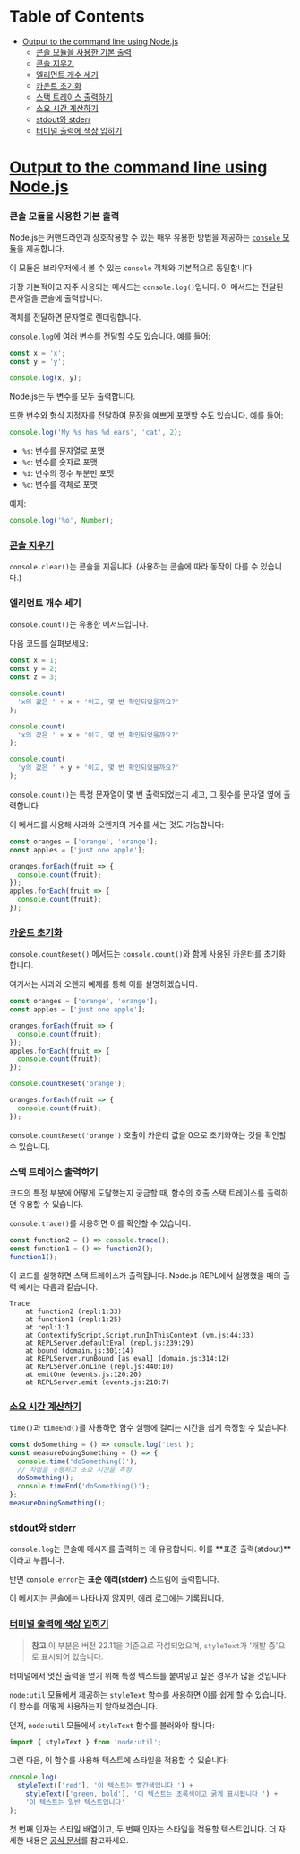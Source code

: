 # Table of Contents

- [Output to the command line using Node.js](#output-to-the-command-line-using-nodejs)
    - [콘솔 모듈을 사용한 기본 출력](#콘솔-모듈을-사용한-기본-출력)
    - [콘솔 지우기](#콘솔-지우기)
    - [엘리먼트 개수 세기](#엘리먼트-개수-세기)
    - [카운트 초기화](#카운트-초기화)
    - [스택 트레이스 출력하기](#스택-트레이스-출력하기)
    - [소요 시간 계산하기](#소요-시간-계산하기)
    - [stdout와 stderr](#stdout와-stderr)
    - [터미널 출력에 색상 입히기](#터미널-출력에-색상-입히기)

# [Output to the command line using Node.js](https://nodejs.org/en/learn/command-line/run-nodejs-scripts-from-the-command-line#output-to-the-command-line-using-nodejs)





### 콘솔 모듈을 사용한 기본 출력

Node.js는 커맨드라인과 상호작용할 수 있는 매우 유용한 방법을 제공하는 [`console` 모듈](https://nodejs.org/docs/latest-v22.x/api/console.html)을 제공합니다.

이 모듈은 브라우저에서 볼 수 있는 `console` 객체와 기본적으로 동일합니다.

가장 기본적이고 자주 사용되는 메서드는 `console.log()`입니다. 이 메서드는 전달된 문자열을 콘솔에 출력합니다.

객체를 전달하면 문자열로 렌더링합니다.

`console.log`에 여러 변수를 전달할 수도 있습니다. 예를 들어:

```javascript
const x = 'x';
const y = 'y';

console.log(x, y);
```

Node.js는 두 변수를 모두 출력합니다.

또한 변수와 형식 지정자를 전달하여 문장을 예쁘게 포맷할 수도 있습니다. 예를 들어:

```javascript
console.log('My %s has %d ears', 'cat', 2);
```

- `%s`: 변수를 문자열로 포맷
- `%d`: 변수를 숫자로 포맷
- `%i`: 변수의 정수 부분만 포맷
- `%o`: 변수를 객체로 포맷

예제:

```javascript
console.log('%o', Number);
```


### [콘솔 지우기](https://nodejs.org/en/learn/command-line/run-nodejs-scripts-from-the-command-line#clear-the-console)

`console.clear()`는 콘솔을 지웁니다. (사용하는 콘솔에 따라 동작이 다를 수 있습니다.)


### 엘리먼트 개수 세기

`console.count()`는 유용한 메서드입니다.

다음 코드를 살펴보세요:

```javascript
const x = 1;
const y = 2;
const z = 3;

console.count(
  'x의 값은 ' + x + '이고, 몇 번 확인되었을까요?'
);

console.count(
  'x의 값은 ' + x + '이고, 몇 번 확인되었을까요?'
);

console.count(
  'y의 값은 ' + y + '이고, 몇 번 확인되었을까요?'
);
```

`console.count()`는 특정 문자열이 몇 번 출력되었는지 세고, 그 횟수를 문자열 옆에 출력합니다.

이 메서드를 사용해 사과와 오렌지의 개수를 세는 것도 가능합니다:

```javascript
const oranges = ['orange', 'orange'];
const apples = ['just one apple'];

oranges.forEach(fruit => {
  console.count(fruit);
});
apples.forEach(fruit => {
  console.count(fruit);
});
```


### [카운트 초기화](https://nodejs.org/en/learn/command-line/run-nodejs-scripts-from-the-command-line#reset-counting)

`console.countReset()` 메서드는 `console.count()`와 함께 사용된 카운터를 초기화합니다.

여기서는 사과와 오렌지 예제를 통해 이를 설명하겠습니다.

```javascript
const oranges = ['orange', 'orange'];
const apples = ['just one apple'];

oranges.forEach(fruit => {
  console.count(fruit);
});
apples.forEach(fruit => {
  console.count(fruit);
});

console.countReset('orange');

oranges.forEach(fruit => {
  console.count(fruit);
});
```

`console.countReset('orange')` 호출이 카운터 값을 0으로 초기화하는 것을 확인할 수 있습니다.


### 스택 트레이스 출력하기

코드의 특정 부분에 어떻게 도달했는지 궁금할 때, 함수의 호출 스택 트레이스를 출력하면 유용할 수 있습니다.

`console.trace()`를 사용하면 이를 확인할 수 있습니다.

```javascript
const function2 = () => console.trace();
const function1 = () => function2();
function1();
```

이 코드를 실행하면 스택 트레이스가 출력됩니다. Node.js REPL에서 실행했을 때의 출력 예시는 다음과 같습니다.

```
Trace
    at function2 (repl:1:33)
    at function1 (repl:1:25)
    at repl:1:1
    at ContextifyScript.Script.runInThisContext (vm.js:44:33)
    at REPLServer.defaultEval (repl.js:239:29)
    at bound (domain.js:301:14)
    at REPLServer.runBound [as eval] (domain.js:314:12)
    at REPLServer.onLine (repl.js:440:10)
    at emitOne (events.js:120:20)
    at REPLServer.emit (events.js:210:7)
```


### [소요 시간 계산하기](https://nodejs.org/en/learn/command-line/run-nodejs-scripts-from-the-command-line#calculate-the-time-spent)

`time()`과 `timeEnd()`를 사용하면 함수 실행에 걸리는 시간을 쉽게 측정할 수 있습니다.

```javascript
const doSomething = () => console.log('test');
const measureDoingSomething = () => {
  console.time('doSomething()');
  // 작업을 수행하고 소요 시간을 측정
  doSomething();
  console.timeEnd('doSomething()');
};
measureDoingSomething();
```


### [stdout와 stderr](https://nodejs.org/en/learn/command-line/run-nodejs-scripts-from-the-command-line#stdout-and-stderr)

`console.log`는 콘솔에 메시지를 출력하는 데 유용합니다. 이를 **표준 출력(stdout)**이라고 부릅니다.

반면 `console.error`는 **표준 에러(stderr)** 스트림에 출력합니다. 

이 메시지는 콘솔에는 나타나지 않지만, 에러 로그에는 기록됩니다.


### [터미널 출력에 색상 입히기](https://nodejs.org/en/learn/command-line/run-nodejs-scripts-from-the-command-line#color-the-output)

> **참고** 이 부분은 버전 22.11을 기준으로 작성되었으며, `styleText`가 '개발 중'으로 표시되어 있습니다.

터미널에서 멋진 출력을 얻기 위해 특정 텍스트를 붙여넣고 싶은 경우가 많을 것입니다.

`node:util` 모듈에서 제공하는 `styleText` 함수를 사용하면 이를 쉽게 할 수 있습니다. 이 함수를 어떻게 사용하는지 알아보겠습니다.

먼저, `node:util` 모듈에서 `styleText` 함수를 불러와야 합니다:

```javascript
import { styleText } from 'node:util';
```

그런 다음, 이 함수를 사용해 텍스트에 스타일을 적용할 수 있습니다:

```javascript
console.log(
  styleText(['red'], '이 텍스트는 빨간색입니다 ') +
    styleText(['green, bold'], '이 텍스트는 초록색이고 굵게 표시됩니다 ') +
    '이 텍스트는 일반 텍스트입니다'
);
```

첫 번째 인자는 스타일 배열이고, 두 번째 인자는 스타일을 적용할 텍스트입니다. 더 자세한 내용은 [공식 문서](https://nodejs.org/docs/latest-v22.x/api/util.html#utilstyletextformat-text-options)를 참고하세요.


